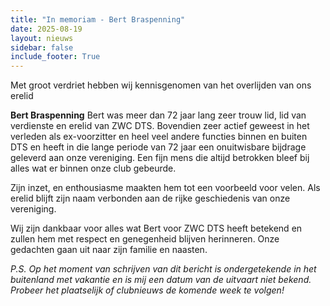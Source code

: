 ```yaml
---
title: "In memoriam - Bert Braspenning"
date: 2025-08-19
layout: nieuws
sidebar: false
include_footer: True
---
```


Met groot verdriet hebben wij kennisgenomen van het overlijden van ons erelid

**Bert Braspenning**
Bert was meer dan 72 jaar lang zeer trouw lid, lid van verdienste en erelid van ZWC DTS. Bovendien zeer actief geweest in het verleden als ex-voorzitter en heel veel andere functies binnen en buiten DTS en heeft in die lange periode van 72 jaar een onuitwisbare bijdrage geleverd aan onze vereniging.  Een fijn mens die altijd betrokken bleef bij alles wat er binnen onze club gebeurde.
 
Zijn inzet, en enthousiasme maakten hem tot een voorbeeld voor velen. Als erelid blijft zijn naam verbonden aan de rijke geschiedenis van onze vereniging.
 
Wij zijn dankbaar voor alles wat Bert voor ZWC DTS heeft betekend en zullen hem met respect en genegenheid blijven herinneren.
Onze gedachten gaan uit naar zijn familie en naasten.
 
_P.S. Op het moment van schrijven van dit bericht is ondergetekende in het buitenland  met vakantie en is mij een datum van de uitvaart niet bekend. Probeer het plaatselijk of clubnieuws de komende week te volgen!_
 